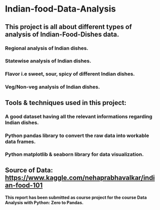 # Indian-food-Data-Analysis
## This project is all about different types of analysis of Indian-Food-Dishes data.
### Regional analysis of Indian dishes.
### Statewise analysis of Indian dishes.
### Flavor i.e sweet, sour, spicy of different Indian dishes.
### Veg/Non-veg analysis of Indian dishes.
## Tools & techniques used in this project:
### A good dataset having all the relevant informations regarding Indian dishes.
### Python pandas library to convert the raw data into workable data frames.
### Python matplotlib & seaborn library for data visualization.
## Source of Data: https://www.kaggle.com/nehaprabhavalkar/indian-food-101
#### This report has been submitted as course project for the course Data Analysis with Python: Zero to Pandas.
